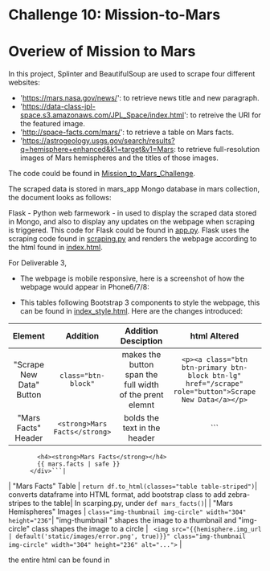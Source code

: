 # Challenge 10: Mission-to-Mars

# Overiew of Mission to Mars
In this project, Splinter and BeautifulSoup are used to scrape four different websites:
- 'https://mars.nasa.gov/news/': to retrieve news title and new paragraph.
- 'https://data-class-jpl-space.s3.amazonaws.com/JPL_Space/index.html': to retreive the URl for the featured image.
- 'http://space-facts.com/mars/': to retrieve a table on Mars facts.
- 'https://astrogeology.usgs.gov/search/results?q=hemisphere+enhanced&k1=target&v1=Mars: to retrieve full-resolution images of Mars hemispheres and the titles of those images.

The code could be found in [Mission_to_Mars_Challenge]().

The scraped data is stored in mars_app Mongo database in mars collection, the document looks as follows:
![]()




Flask - Python web farmework - in used to display the scraped data stored in Mongo, and also to display any updates on the webpage when scraping is triggered. This code for Flask could be found in [app.py](). Flask uses the scraping code found in [scraping.py]() and renders the webpage according to the html found in [index.html]().

For Deliverable 3,
- The webpage is mobile responsive, here is a screenshot of how the webpage would appear in Phone6/7/8:


- This tables  following Bootstrap 3 components to style the webpage, this can be found in [index_style.html](). Here are the changes introduced:

| Element | Addition | Addition Desciption  | html Altered |
| :---: | :---: | :---: | :---: |
| "Scrape New Data" Button | ```class="btn-block"```| makes the button span the full width of the prent elemnt | ```<p><a class="btn btn-primary btn-block btn-lg" href="/scrape" role="button">Scrape New Data</a></p>```| 
| "Mars Facts" Header | ```<strong>Mars Facts</strong>```| bolds the text in the header | ```<div class="row" id="mars-facts">
            <h4><strong>Mars Facts</strong></h4>
            {{ mars.facts | safe }}
          </div>```|
| "Mars Facts" Table | ```return df.to_html(classes="table table-striped")```| converts dataframe into HTML format, add bootstrap class to add zebra-stripes to the table| In scarping.py, under ```def mars_facts()```|
| "Mars Hemispheres" Images | ```class="img-thumbnail img-circle" width="304" height="236"```| "img-thumbnail " shapes the image to a thumbnail and "img-circle" class shapes the image to a circle | ``` <img src="{{hemisphere.img_url | default('static/images/error.png', true)}}" class="img-thumbnail img-circle" width="304" height="236" alt="...">``` |


the entire html can be found in 



 

